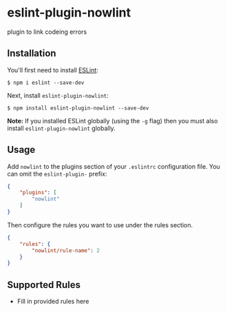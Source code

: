# eslint-plugin-nowlint

plugin to link codeing errors

## Installation

You'll first need to install [ESLint](http://eslint.org):

```
$ npm i eslint --save-dev
```

Next, install `eslint-plugin-nowlint`:

```
$ npm install eslint-plugin-nowlint --save-dev
```

**Note:** If you installed ESLint globally (using the `-g` flag) then you must also install `eslint-plugin-nowlint` globally.

## Usage

Add `nowlint` to the plugins section of your `.eslintrc` configuration file. You can omit the `eslint-plugin-` prefix:

```json
{
    "plugins": [
        "nowlint"
    ]
}
```


Then configure the rules you want to use under the rules section.

```json
{
    "rules": {
        "nowlint/rule-name": 2
    }
}
```

## Supported Rules

* Fill in provided rules here





